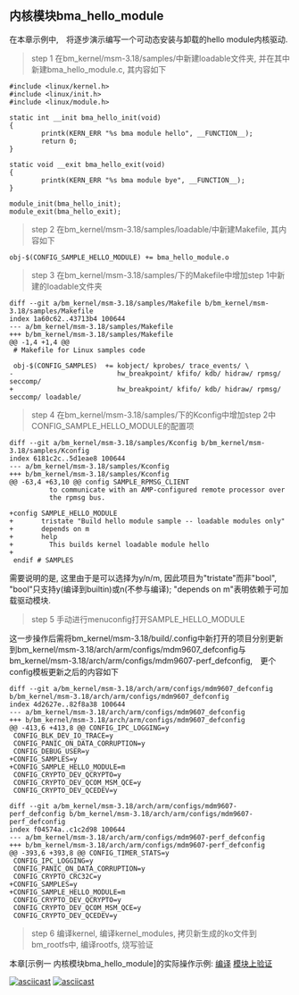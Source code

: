 
## 内核模块bma_hello_module

在本章示例中,　将逐步演示编写一个可动态安装与卸载的hello module内核驱动.

> step 1 在bm_kernel/msm-3.18/samples/中新建loadable文件夹, 并在其中新建bma_hello_module.c, 其内容如下

```
#include <linux/kernel.h>
#include <linux/init.h>
#include <linux/module.h>

static int __init bma_hello_init(void)
{
        printk(KERN_ERR "%s bma module hello", __FUNCTION__);
        return 0;
}

static void __exit bma_hello_exit(void)
{
        printk(KERN_ERR "%s bma module bye", __FUNCTION__);
}

module_init(bma_hello_init);
module_exit(bma_hello_exit);
```

> step 2 在bm_kernel/msm-3.18/samples/loadable/中新建Makefile, 其内容如下

```
obj-$(CONFIG_SAMPLE_HELLO_MODULE) += bma_hello_module.o
```

> step 3 在bm_kernel/msm-3.18/samples/下的Makefile中增加step 1中新建的loadable文件夹

```
diff --git a/bm_kernel/msm-3.18/samples/Makefile b/bm_kernel/msm-3.18/samples/Makefile
index 1a60c62..43713b4 100644
--- a/bm_kernel/msm-3.18/samples/Makefile
+++ b/bm_kernel/msm-3.18/samples/Makefile
@@ -1,4 +1,4 @@
 # Makefile for Linux samples code

 obj-$(CONFIG_SAMPLES)  += kobject/ kprobes/ trace_events/ \
-                          hw_breakpoint/ kfifo/ kdb/ hidraw/ rpmsg/ seccomp/
+                          hw_breakpoint/ kfifo/ kdb/ hidraw/ rpmsg/ seccomp/ loadable/
```

> step 4 在bm_kernel/msm-3.18/samples/下的Kconfig中增加step 2中CONFIG_SAMPLE_HELLO_MODULE的配置项

```
diff --git a/bm_kernel/msm-3.18/samples/Kconfig b/bm_kernel/msm-3.18/samples/Kconfig
index 6181c2c..5d1eae8 100644
--- a/bm_kernel/msm-3.18/samples/Kconfig
+++ b/bm_kernel/msm-3.18/samples/Kconfig
@@ -63,4 +63,10 @@ config SAMPLE_RPMSG_CLIENT
          to communicate with an AMP-configured remote processor over
          the rpmsg bus.

+config SAMPLE_HELLO_MODULE
+       tristate "Build hello module sample -- loadable modules only"
+       depends on m
+       help
+         This builds kernel loadable module hello
+
 endif # SAMPLES
```

需要说明的是, 这里由于是可以选择为y/n/m, 因此项目为"tristate"而非"bool", "bool"只支持y(编译到builtin)或n(不参与编译); "depends on m"表明依赖于可加载驱动模块.

> step 5 手动进行menuconfig打开SAMPLE_HELLO_MODULE

这一步操作后需将bm_kernel/msm-3.18/build/.config中新打开的项目分别更新到bm_kernel/msm-3.18/arch/arm/configs/mdm9607_defconfig与bm_kernel/msm-3.18/arch/arm/configs/mdm9607-perf_defconfig,　更个config模板更新之后的内容如下

```
diff --git a/bm_kernel/msm-3.18/arch/arm/configs/mdm9607_defconfig b/bm_kernel/msm-3.18/arch/arm/configs/mdm9607_defconfig
index 4d2627e..82f8a38 100644
--- a/bm_kernel/msm-3.18/arch/arm/configs/mdm9607_defconfig
+++ b/bm_kernel/msm-3.18/arch/arm/configs/mdm9607_defconfig
@@ -413,6 +413,8 @@ CONFIG_IPC_LOGGING=y
 CONFIG_BLK_DEV_IO_TRACE=y
 CONFIG_PANIC_ON_DATA_CORRUPTION=y
 CONFIG_DEBUG_USER=y
+CONFIG_SAMPLES=y
+CONFIG_SAMPLE_HELLO_MODULE=m
 CONFIG_CRYPTO_DEV_QCRYPTO=y
 CONFIG_CRYPTO_DEV_QCOM_MSM_QCE=y
 CONFIG_CRYPTO_DEV_QCEDEV=y
```

```
diff --git a/bm_kernel/msm-3.18/arch/arm/configs/mdm9607-perf_defconfig b/bm_kernel/msm-3.18/arch/arm/configs/mdm9607-perf_defconfig
index f04574a..c1c2d98 100644
--- a/bm_kernel/msm-3.18/arch/arm/configs/mdm9607-perf_defconfig
+++ b/bm_kernel/msm-3.18/arch/arm/configs/mdm9607-perf_defconfig
@@ -393,6 +393,8 @@ CONFIG_TIMER_STATS=y
 CONFIG_IPC_LOGGING=y
 CONFIG_PANIC_ON_DATA_CORRUPTION=y
 CONFIG_CRYPTO_CRC32C=y
+CONFIG_SAMPLES=y
+CONFIG_SAMPLE_HELLO_MODULE=m
 CONFIG_CRYPTO_DEV_QCRYPTO=y
 CONFIG_CRYPTO_DEV_QCOM_MSM_QCE=y
 CONFIG_CRYPTO_DEV_QCEDEV=y
```

> step 6 编译kernel, 编译kernel_modules, 拷贝新生成的ko文件到bm_rootfs中, 编译rootfs, 烧写验证

本章[示例一 内核模块bma_hello_module]的实际操作示例: [编译](https://asciinema.org/a/238748) [模块上验证](https://asciinema.org/a/238750)

[![asciicast](https://asciinema.org/a/238748.svg)](https://asciinema.org/a/238748)
[![asciicast](https://asciinema.org/a/238750.svg)](https://asciinema.org/a/238750)
